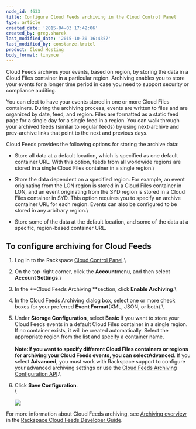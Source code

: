 ```yaml
---
node_id: 4633
title: Configure Cloud Feeds archiving in the Cloud Control Panel
type: article
created_date: '2015-04-03 17:42:06'
created_by: greg.sharek
last_modified_date: '2015-10-30 16:4357'
last_modified_by: constanze.kratel
product: Cloud Hosting
body_format: tinymce
---
```


Cloud Feeds archives your events, based on region, by storing the data
in a Cloud Files container in a particular region. Archiving enables you
to store your events for a longer time period in case you need to
support security or compliance auditing.

You can elect to have your events stored in one or more Cloud Files
containers. During the archiving process, events are written to files
and are organized by date, feed, and region. Files are formatted as a
static feed page for a single day for a single feed in a region. You can
walk through your archived feeds (similar to regular feeds) by using
next-archive and prev-archive links that point to the next and previous
days.

Cloud Feeds provides the following options for storing the archive data:

-   Store all data at a default location, which is specified as one
    default container URL. With this option, feeds from all worldwide
    regions are stored in a single Cloud Files container in a single
    region.\
      
-   Store the data dependent on a specified region. For example, an
    event originating from the LON region is stored in a Cloud Files
    container in LON, and an event originating from the SYD region is
    stored in a Cloud Files container in SYD. This option requires you
    to specify an archive container URL for each region. Events can also
    be configured to be stored in any arbitrary region.\
      
-   Store some of the data at the default location, and some of the data
    at a specific, region-based container URL.

To configure archiving for Cloud Feeds
--------------------------------------

1.  Log in to the Rackspace [Cloud Control
    Panel](https://mycloud.rackspace.com/).\
      
2.  On the top-right corner, click the **Account**menu, and then
    select **Account Settings**.\
      
3.  In the **Cloud Feeds Archiving **section, click **Enable
    Archiving**.\
      
4.  In the Cloud Feeds Archiving dialog box, select one or more check
    boxes for your preferred **Event Format**(XML, JSON, or both).\
      
5.  Under **Storage Configuration**, select **Basic**  if you want to
    store your Cloud Feeds events in a default Cloud Files container in
    a single region. If no container exists, it will be created
    automatically. Select the appropriate region from the list and
    specify a container name.\
     \
     **Note:**If you want to specify different Cloud Files containers or
    regions for archiving your Cloud Feeds events, you can
    select**Advanced**. If you select **Advanced**, you must work with
    Rackspace support to configure your advanced archiving settings or
    use the [Cloud Feeds Archiving Configuration
    API](http://docs.rackspace.com/cloud-feeds/api/v1.0/feeds-devguide/content/Preferences_API.html).\
      
6.  Click **Save Configuration**.\
     \

    ![](/knowledge_center/sites/default/files/field/image/Cloud%20Feeds%20archiving.png)

 

For more information about Cloud Feeds archiving, see [Archiving
overview](http://docs.rackspace.com/cloud-feeds/api/v1.0/feeds-devguide/content/Archiving_Overview.html) in
the [Rackspace Cloud Feeds Developer
Guide](http://docs.rackspace.com/cloud-feeds/api/v1.0/feeds-devguide/content/overview.html).

 

